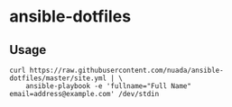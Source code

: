 # ansible-dotfiles

## Usage

```
curl https://raw.githubusercontent.com/nuada/ansible-dotfiles/master/site.yml | \
	ansible-playbook -e 'fullname="Full Name" email=address@example.com' /dev/stdin
```
